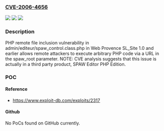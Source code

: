 ### [CVE-2006-4656](https://cve.mitre.org/cgi-bin/cvename.cgi?name=CVE-2006-4656)
![](https://img.shields.io/static/v1?label=Product&message=n%2Fa&color=blue)
![](https://img.shields.io/static/v1?label=Version&message=n%2Fa&color=blue)
![](https://img.shields.io/static/v1?label=Vulnerability&message=n%2Fa&color=brighgreen)

### Description

PHP remote file inclusion vulnerability in admin/editeur/spaw_control.class.php in Web Provence SL_Site 1.0 and earlier allows remote attackers to execute arbitrary PHP code via a URL in the spaw_root parameter.  NOTE: CVE analysis suggests that this issue is actually in a third party product, SPAW Editor PHP Edition.

### POC

#### Reference
- https://www.exploit-db.com/exploits/2317

#### Github
No PoCs found on GitHub currently.

